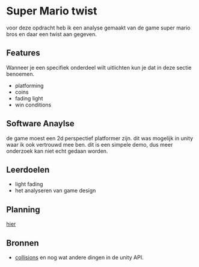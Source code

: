# Super Mario twist

voor deze opdracht heb ik een analyse gemaakt van de game super mario bros en daar een twist aan gegeven.

## Features
Wanneer je een specifiek onderdeel wilt uitlichten kun je dat in deze sectie benoemen.

- platforming
- coins
- fading light
- win conditions

## Software Anaylse 
de game moest een 2d perspectief platformer zijn. dit was mogelijk in unity waar ik ook vertrouwd mee ben.
dit is een simpele demo, dus meer onderzoek kan niet echt gedaan worden.

## Leerdoelen 
- light fading
- het analyseren van game design

## Planning 
[hier](https://docs.google.com/spreadsheets/d/1J9iQXLyZrncteLtFeHSivdQRNlnaFFObnOz40kCiRPI/edit#gid=397980304)
## Bronnen

- [collisions](https://unity3d.com/learn/tutorials/topics/physics/detecting-collisions-oncollisionenter)
en nog wat andere dingen in de unity API.
